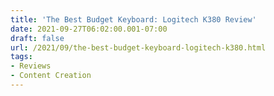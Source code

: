 ```yaml
---
title: 'The Best Budget Keyboard: Logitech K380 Review'
date: 2021-09-27T06:02:00.001-07:00
draft: false
url: /2021/09/the-best-budget-keyboard-logitech-k380.html
tags: 
- Reviews
- Content Creation
---
```


